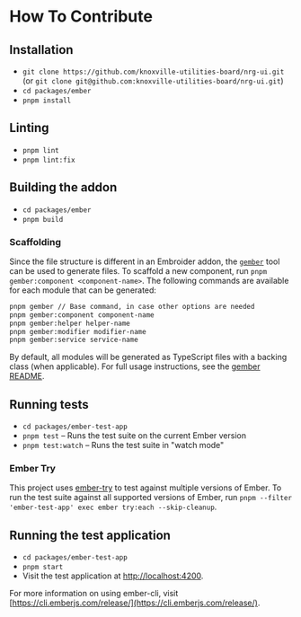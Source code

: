 # How To Contribute

## Installation

- `git clone https://github.com/knoxville-utilities-board/nrg-ui.git` (or `git clone git@github.com:knoxville-utilities-board/nrg-ui.git`)
- `cd packages/ember`
- `pnpm install`

## Linting

- `pnpm lint`
- `pnpm lint:fix`

## Building the addon

- `cd packages/ember`
- `pnpm build`

### Scaffolding

Since the file structure is different in an Embroider addon, the [`gember`](https://github.com/bertdeblock/gember) tool can be used to generate files. To scaffold a new component, run `pnpm gember:component <component-name>`. The following commands are available for each module that can be generated:

```sh
pnpm gember // Base command, in case other options are needed
pnpm gember:component component-name
pnpm gember:helper helper-name
pnpm gember:modifier modifier-name
pnpm gember:service service-name
```

By default, all modules will be generated as TypeScript files with a backing class (when applicable). For full usage instructions, see the [gember README](https://github.com/bertdeblock/gember?tab=readme-ov-file#usage).

## Running tests

- `cd packages/ember-test-app`
- `pnpm test` – Runs the test suite on the current Ember version
- `pnpm test:watch` – Runs the test suite in "watch mode"

### Ember Try

This project uses [ember-try](https://github.com/ember-cli/ember-try) to test against multiple versions of Ember. To run the test suite against all supported versions of Ember, run `pnpm --filter 'ember-test-app' exec ember try:each --skip-cleanup`.

## Running the test application

- `cd packages/ember-test-app`
- `pnpm start`
- Visit the test application at [http://localhost:4200](http://localhost:4200).

For more information on using ember-cli, visit [https://cli.emberjs.com/release/](https://cli.emberjs.com/release/).
